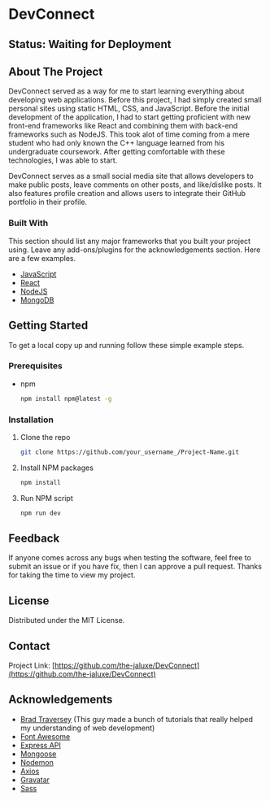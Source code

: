 <!-- HEADER -->
# DevConnect
## Status: Waiting for Deployment

<!-- ABOUT THE PROJECT -->
## About The Project

DevConnect served as a way for me to start learning everything about developing web applications. Before this project, I had simply created small personal sites using
static HTML, CSS, and JavaScript. Before the initial development of the application, I had to start getting proficient with new front-end frameworks like React and
combining them with back-end frameworks such as NodeJS. This took alot of time coming from a mere student who had only known the C++ language learned from his
undergraduate coursework. After getting comfortable with these technologies, I was able to start.

DevConnect serves as a small social media site that allows developers to make public posts, leave comments on other posts, and like/dislike posts. It also features
profile creation and allows users to integrate their GitHub portfolio in their profile.

### Built With

This section should list any major frameworks that you built your project using. Leave any add-ons/plugins for the acknowledgements section. Here are a few examples.
* [JavaScript](https://www.javascript.com/)
* [React](https://reactjs.org/)
* [NodeJS](https://nodejs.org/en/)
* [MongoDB](https://www.mongodb.com/)


<!-- GETTING STARTED -->
## Getting Started

To get a local copy up and running follow these simple example steps.

### Prerequisites


* npm
  ```sh
  npm install npm@latest -g
  ```

### Installation

1. Clone the repo
   ```sh
   git clone https://github.com/your_username_/Project-Name.git
   ```
2. Install NPM packages
   ```sh
   npm install
   ```
2. Run NPM script
   ```sh
   npm run dev
   ```



<!-- FEEDBACK -->
## Feedback

If anyone comes across any bugs when testing the software, feel free to submit an issue or if you have fix, then I can approve a pull request. Thanks for taking the time to view my project.



<!-- LICENSE -->
## License

Distributed under the MIT License.



<!-- CONTACT -->
## Contact

Project Link: [https://github.com/the-jaluxe/DevConnect](https://github.com/the-jaluxe/DevConnect)



<!-- ACKNOWLEDGEMENTS -->
## Acknowledgements
* [Brad Traversey](https://www.youtube.com/user/TechGuyWeb) (This guy made a bunch of tutorials that really helped my understanding of web development)
* [Font Awesome](https://fontawesome.com)
* [Express API](http://expressjs.com/en/api.html)
* [Mongoose](https://mongoosejs.com/)
* [Nodemon](https://www.npmjs.com/package/nodemon)
* [Axios](https://www.npmjs.com/package/axios)
* [Gravatar](https://en.gravatar.com/)
* [Sass](https://sass-lang.com/)





<!-- MARKDOWN LINKS & IMAGES -->
[product-screenshot]: images/screenshot.png
